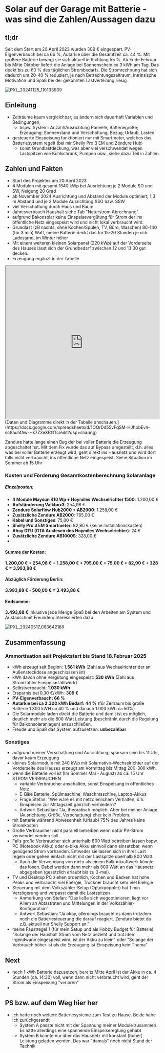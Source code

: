 # Solar auf der Garage mit Batterie - was sind die Zahlen/Aussagen dazu

## tl;dr
 
Seit dem Start am 20.April 2023 wurden 309 € eingespart. PV-Eigenverbauch bei ca 66 %, Autarkie über die Gesamtzeit ca. 44 %. Mit größere Batterie bewegt sie sich aktuell in Richtung 55 %. Ab Ende Februar bis Mitte Oktober liefert die Anlage bei Sonnenschein ca 3 kWh am Tag. Das deckt bis zu 60 % des täglichen Strombedarfs. Die Stromrechnung hat sich dadurch um 20-40 % reduziert, je nach Betrachtungszeitraum.
Intrinsische Motivation und Spaß bei der gekonnten Lastverteilung riesig.

![PXL_20241125_110133909](https://github.com/user-attachments/assets/8e485d8e-2a5a-46eb-bcf3-09ab57c2eb68)

## Einleitung

- Zeiträume kaum vergleichbar, es ändern sich dauerhaft Variablen und Bedingungen, 
    - bspw. System: Anzahl/Ausrichtung Paneele, Batteriegröße; Erzeugung: Sonnenstand und Verschattung, Bezug; Urlaub, Lasten
- gesteuerte Einspeisung funktioniert nur mit Smartmeter, welches das Batteriesystem regelt (bei mir Shelly Pro 3 EM und Zendure Hub)
    - sonst Grundlastdeckung, was aber viel verschwendet wegen Lastspitzen wie Kühlschrank, Pumpen usw., siehe dazu Teil in Zahlen 

## Zahlen und Fakten

- Start des Projektes am 20.April 2023
- 4 Modulen mit gesamt 1640 kWp bei Ausrichtung je 2 Module SO und SW, Neigung 20 Grad
- ab November 2024 Ausrichtung und Abstand der Module optimiert; 1,3 m Abstand und je 2 Module Ausrichtung SSO bzw. SSW
- viel Verschattung durch Haus und Baum
- Jahresverbauch Haushalt siehe Tab "Naturstrom Abrechnung"
- aufgrund Bakonsolar keine Einspeisevergütung für Strom der ins öffentliche Netz eingespeist wird und nicht lokal verbraucht wird.
- Grundlast (zB nachts, ohne Kochen/Spülen, TV, Büro, Waschen) 80-140 (für 3 min) Watt, meine Batterie deckt das für 15-20 Stunden je nch Ladestand, im Winter höher
- Mit einem weiteren kleinen Solarpanel (220 kWp) auf der Vorderseite des Hauses lässt sich der Grundbedarf zwischen 12 und 13:30 gut decken.
- Erzeugung ergänzt in der Tabelle

<div style="text-align: center"><iframe width="100%" height="500" src="https://docs.google.com/spreadsheets/d/e/2PACX-1vS-z5dD4E9KlhfY2olzrEX0vFCz-tpt3txlGv_PSdX61e7uvdKEYowRO_AByZfbT4_DFFLDh1CJMndW/pubhtml?widget=true&amp;headers=false"></iframe></div> 
[Daten und Diagramme direkt in der Tabelle anschauen.](https://docs.google.com/spreadsheets/d/1OQrDd55vFqSM-HJhpbEvh-sc8auhfAw-Hk7Z3eXBGTc/edit?usp=sharing)

Zendure hatte lange einen Bug der bei voller Batterie die Erzeugung abgeschaltet hat. Mit dem Fix wurde das auf Bypass umgestellt, d.h. alles was bei voller Batterie erzeugt wird, geht direkt ins Hausnetz und wird dort falls nicht verbraucht, ins öffentliche Netz eingespeist. Siehe Situation im Sommer ab 15 Uhr

### Kosten und Förderung Gesamtkostenberechnung Solaranlage

##### Einzelposten:
- **4 Module Maysun 410 Wp + Hoymiles Wechselrichter 1500**: 1.200,00 €  
- **Aufständerung Valkbox3**: 254,98 €  
- **Zendure Solarflow Hub2000 + AB2000**: 1.258,00 €  
- **Zusätzliche Zendure AB2000**: 795,00 €  
- **Kabel und Sonstiges**: 75,00 €  
- **Shelly Pro 3 EM Smartmeter**: 82,90 € (keine Installationskosten)
- **Ahoy DTU (OTA Auslesen des Hoymiles Wechselrichter)**: 24 €
- **Zusätzliche Zendure AB1000S**: 328,00 €
- 
#### **Summe der Kosten:**  
**1.200,00 € + 254,98 € + 1.258,00 € + 795,00 € + 75,00 € + 82,90 € + 328 € = 3.993,88 €**

#### **Abzüglich Förderung Berlin:**  
**3.993,88 € - 500,00 € = 3.493,88 €**  

#### **Endsumme:**  
**3.493,88 €** inklusive jede Menge Spaß bei den Arbeiten am System und Austauschmit Freunden/Interessierten dazu

![PXL_20240517_063642188](https://github.com/user-attachments/assets/9ed1520c-68aa-437e-a72d-8e567aeacf18)

## Zusammenfassung

### Ammortisation seit Projektstart bis Stand 18.Februar 2025
- kWh erzeugt seit Beginn: **1.561 kWh** (Zahl aus Wechselrichter der an Außensteckdose angeschlossen ist)
- kWh davon ohne Vergütung eingespeist: **530 kWh** (Zahl aus Stromzähler Einspeisezählwerk)
- Selbstverbaucht: **1.030 kWh**
- Ersparnis bei 0,30 €/kWh: **309 €**
- **PV-Eigenverbauch: 66 %**
- **Autarkie bei ca 2.300 kWh Bedarf: 44 %** (für Zeitraum bis große Batterie 1.300 kWH ca 40 % und danach 1.000 kWh ca 50%)
- Die Solarmodule laden direkt die Batterie und damit ist es möglich, deutlich mehr als die 800 Watt Leistung (beschränkt durch die Regelung für Balkonsolaranlagen) anzuschließen.
- Freude und Spaß das System aufzusetzen: **unbezahlbar**

### Sonstiges

- aufgrund meiner Verschattung und Ausrichtung, sparsam sein bis 11 Uhr, davor kaum Erzeugung
- kleines Solarmodule mit 240 kWp mit Solarnative-Wechselrichter auf der Vorderseite des Hauses erzeugt am Vormittag bis Mittag 200-300 kWh.
- wenn die Batterie voll ist (Im Sommer Mai - August) ab ca. 15 Uhr STROM VERBRAUCHEN
    - variable Verbraucher anschalten, sonst Einspeisung in öffentliches Netz
    - E-Bike Batterie, Spülmaschine, Waschmaschine, Laptop-Akkus
    - Frage Stefan: "Wie wäre es mit netzdienlichem Verhalten, d.h. Einspeisen zur Mittagszeit gänzlich verhindern?
    - Antwort Sebastian: "Ja, theoratisch möglich. Aber bei meiner Anlage (Ausrichtung, Größe, Verschattung) eher kein Problem. 
- mit Batterie während Abwesenheit (Urlaub) 75% des Jahres keine Stromkosten
- Große Verbraucher nicht paralell betreiben wenn dafür PV-Strom verwendet werden soll
- Falls große Verbraucher sich unterhalb 800 Watt betreiben lassen bspw. PC (Notebook Akku) oder e-bike Akku sinnvoll dann einsetzbar, wenn genügend Strom vorhanden. Entweder sie lassen sich in ihrer Last regeln oder gehen einfach nicht mit der Lastspitze oberhalb 800 Watt.
    - Auch die Verwendung von mehr als einem Balkonkraftwerk könnte das lösen. Dabei werden dann mehr als 800 Watt an das Hausnetz abgegeben (gesetzlich erlaubt bis zu 3-mal).
- TV und Desktop PC ziehen ordentlich, Kochen und Backen hat hohe Peaks und verbraucht viel Energie, Trockner braucht sehr viel Energie
- Steuerung mit dem Volkszähler-Setup (Optokpoppler) hat 1 min Verzögerung und verpasst damit die Lastspitzen
    - Anmerkung von Stefan: "Das ließe sich wegoptimieren, liegt vor Allem an Abtastraten und Mittelungen in der Volkszähler-Konfiguration"
    - Antwort Sebastian: "Ja okay, allerdings braucht es dann trotzdem noch die Batteriesteuerung die darauf reagiert. Zendure bietet da z.B. aktuell nur Shelly Support an."
- meine Faustregel 1 (für mein Setup und als Hobby Budget für Batterie) "Solange der Haushalt Strom vom Netz bezieht und trotzdem irgendwann eingespeist wird, ist der Akku zu klein" oder "Solange der Verbrauch höher ist als die Erzeugung ist Einspeisung kein Thema"

## Next

- noch 1 kWh Batterie dazusetzen, bereits Mitte April ist der Akku in ca. 4 Stunden (ca. 14:30) voll, wenn dann nicht verbraucht wird, geht der Strom als Einspeisung "verloren"
- 

## PS bzw. auf dem Weg hier her

- Ich hatte noch weitere Batteriesysteme zum Test zu Hause. Beide habe ich zurückgesandt
   - System A passte nicht mit der Spannung meiner Module zusammen. Es hätte allerdings eine spannende Einspeisereglung gehabt
   - System B konnte nur über das Hausnetz mit konstant (hoher) Leistung geladen werden. Das war "damals" noch nicht Stand der Technik
